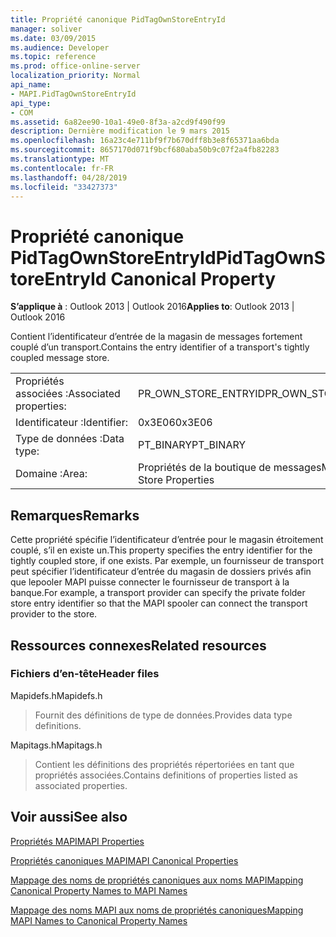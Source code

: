 ```yaml
---
title: Propriété canonique PidTagOwnStoreEntryId
manager: soliver
ms.date: 03/09/2015
ms.audience: Developer
ms.topic: reference
ms.prod: office-online-server
localization_priority: Normal
api_name:
- MAPI.PidTagOwnStoreEntryId
api_type:
- COM
ms.assetid: 6a82ee90-10a1-49e0-8f3a-a2cd9f490f99
description: Dernière modification le 9 mars 2015
ms.openlocfilehash: 16a23c4e711bf9f7b670dff8b3e8f65371aa6bda
ms.sourcegitcommit: 8657170d071f9bcf680aba50b9c07f2a4fb82283
ms.translationtype: MT
ms.contentlocale: fr-FR
ms.lasthandoff: 04/28/2019
ms.locfileid: "33427373"
---
```

# <a name="pidtagownstoreentryid-canonical-property"></a><span data-ttu-id="cceca-103">Propriété canonique PidTagOwnStoreEntryId</span><span class="sxs-lookup"><span data-stu-id="cceca-103">PidTagOwnStoreEntryId Canonical Property</span></span>

  
  
<span data-ttu-id="cceca-104">**S’applique à** : Outlook 2013 | Outlook 2016</span><span class="sxs-lookup"><span data-stu-id="cceca-104">**Applies to**: Outlook 2013 | Outlook 2016</span></span> 
  
<span data-ttu-id="cceca-105">Contient l’identificateur d’entrée de la magasin de messages fortement couplé d’un transport.</span><span class="sxs-lookup"><span data-stu-id="cceca-105">Contains the entry identifier of a transport's tightly coupled message store.</span></span>
  
|||
|:-----|:-----|
|<span data-ttu-id="cceca-106">Propriétés associées :</span><span class="sxs-lookup"><span data-stu-id="cceca-106">Associated properties:</span></span>  <br/> |<span data-ttu-id="cceca-107">PR_OWN_STORE_ENTRYID</span><span class="sxs-lookup"><span data-stu-id="cceca-107">PR_OWN_STORE_ENTRYID</span></span>  <br/> |
|<span data-ttu-id="cceca-108">Identificateur :</span><span class="sxs-lookup"><span data-stu-id="cceca-108">Identifier:</span></span>  <br/> |<span data-ttu-id="cceca-109">0x3E06</span><span class="sxs-lookup"><span data-stu-id="cceca-109">0x3E06</span></span>  <br/> |
|<span data-ttu-id="cceca-110">Type de données :</span><span class="sxs-lookup"><span data-stu-id="cceca-110">Data type:</span></span>  <br/> |<span data-ttu-id="cceca-111">PT_BINARY</span><span class="sxs-lookup"><span data-stu-id="cceca-111">PT_BINARY</span></span>  <br/> |
|<span data-ttu-id="cceca-112">Domaine :</span><span class="sxs-lookup"><span data-stu-id="cceca-112">Area:</span></span>  <br/> |<span data-ttu-id="cceca-113">Propriétés de la boutique de messages</span><span class="sxs-lookup"><span data-stu-id="cceca-113">Message Store Properties</span></span>  <br/> |
   
## <a name="remarks"></a><span data-ttu-id="cceca-114">Remarques</span><span class="sxs-lookup"><span data-stu-id="cceca-114">Remarks</span></span>

<span data-ttu-id="cceca-115">Cette propriété spécifie l’identificateur d’entrée pour le magasin étroitement couplé, s’il en existe un.</span><span class="sxs-lookup"><span data-stu-id="cceca-115">This property specifies the entry identifier for the tightly coupled store, if one exists.</span></span> <span data-ttu-id="cceca-116">Par exemple, un fournisseur de transport peut spécifier l’identificateur d’entrée du magasin de dossiers privés afin que lepooler MAPI puisse connecter le fournisseur de transport à la banque.</span><span class="sxs-lookup"><span data-stu-id="cceca-116">For example, a transport provider can specify the private folder store entry identifier so that the MAPI spooler can connect the transport provider to the store.</span></span>
  
## <a name="related-resources"></a><span data-ttu-id="cceca-117">Ressources connexes</span><span class="sxs-lookup"><span data-stu-id="cceca-117">Related resources</span></span>

### <a name="header-files"></a><span data-ttu-id="cceca-118">Fichiers d’en-tête</span><span class="sxs-lookup"><span data-stu-id="cceca-118">Header files</span></span>

<span data-ttu-id="cceca-119">Mapidefs.h</span><span class="sxs-lookup"><span data-stu-id="cceca-119">Mapidefs.h</span></span>
  
> <span data-ttu-id="cceca-120">Fournit des définitions de type de données.</span><span class="sxs-lookup"><span data-stu-id="cceca-120">Provides data type definitions.</span></span>
    
<span data-ttu-id="cceca-121">Mapitags.h</span><span class="sxs-lookup"><span data-stu-id="cceca-121">Mapitags.h</span></span>
  
> <span data-ttu-id="cceca-122">Contient les définitions des propriétés répertoriées en tant que propriétés associées.</span><span class="sxs-lookup"><span data-stu-id="cceca-122">Contains definitions of properties listed as associated properties.</span></span>
    
## <a name="see-also"></a><span data-ttu-id="cceca-123">Voir aussi</span><span class="sxs-lookup"><span data-stu-id="cceca-123">See also</span></span>



[<span data-ttu-id="cceca-124">Propriétés MAPI</span><span class="sxs-lookup"><span data-stu-id="cceca-124">MAPI Properties</span></span>](mapi-properties.md)
  
[<span data-ttu-id="cceca-125">Propriétés canoniques MAPI</span><span class="sxs-lookup"><span data-stu-id="cceca-125">MAPI Canonical Properties</span></span>](mapi-canonical-properties.md)
  
[<span data-ttu-id="cceca-126">Mappage des noms de propriétés canoniques aux noms MAPI</span><span class="sxs-lookup"><span data-stu-id="cceca-126">Mapping Canonical Property Names to MAPI Names</span></span>](mapping-canonical-property-names-to-mapi-names.md)
  
[<span data-ttu-id="cceca-127">Mappage des noms MAPI aux noms de propriétés canoniques</span><span class="sxs-lookup"><span data-stu-id="cceca-127">Mapping MAPI Names to Canonical Property Names</span></span>](mapping-mapi-names-to-canonical-property-names.md)

